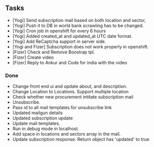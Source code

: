 ## Tasks

* [Yogi] Send subscription mail based on both location and sector,
* [Yogi] Push it to DB in world bank scrawling has to be changed.
* [Yogi] Cron job in openshift for every 6 hours
* [Yogi] Added created_at and updated_at UTC date format.
* [Yogi] Add ReCaptcha support in server side.
* [Yogi and Fizer] Subscription does not work properly in openshift.
* [Fizer] Check and Remove Boostrap tpl.
* [Fizer] Create video
* [Fizer] Reply to Ankur and Code for india with the video

### Done

* Change front end ui and update about, and description.
* Change Location to Locations. Support multiple location
* Check whether new procurement intitate subscription mail
* Unsubscribe.
* Pass id to all mail templates for unsubscribe link
* Updated mailgun details
* Updated subscription update
* Update mail templates.
* Run in debug mode in localhost.
* Add space in locations and sectors array in the mail.
* Update subscription response. Return object has 'updated' to true
